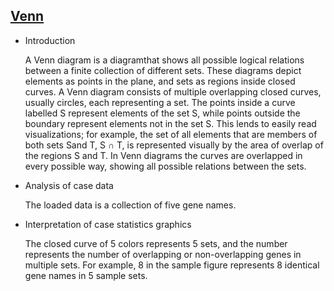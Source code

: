 ## [Venn](/basic/venn)

- Introduction

  A Venn diagram is a diagramthat shows all possible logical relations between a finite collection of different sets. These diagrams depict elements as points in the plane, and sets as regions inside closed curves. A Venn diagram consists of multiple overlapping closed curves, usually circles, each representing a set. The points inside a curve labelled S represent elements of the set S, while points outside the boundary represent elements not in the set S. This lends to easily read visualizations; for example, the set of all elements that are members of both sets Sand T, S ∩ T, is represented visually by the area of overlap of the regions S and T. In Venn diagrams the curves are overlapped in every possible way, showing all possible relations between the sets. 

- Analysis of case data

  The loaded data is a collection of five gene names.

- Interpretation of case statistics graphics

  The closed curve of 5 colors represents 5 sets, and the number represents the number of overlapping or non-overlapping genes in multiple sets. For example, 8 in the sample figure represents 8 identical gene names in 5 sample sets.

